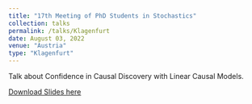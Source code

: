 ```yaml
---
title: "17th Meeting of PhD Students in Stochastics"
collection: talks
permalink: /talks/Klagenfurt
date: August 03, 2022
venue: "Austria"
type: "Klagenfurt"
---
```


Talk about Confidence in Causal Discovery with Linear Causal Models.

[Download Slides here](http://davidstrieder.github.io/files/klagenfurt_strieder.pdf)
